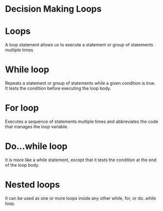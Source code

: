 # Decision Making Loops

# Loops
A loop statement allows us to execute a statement or group of statements multiple times

# While loop
Repeats a statement or group of statements while a given condition is true. It tests the condition before executing the loop body.

# For loop
Executes a sequence of statements multiple times and abbreviates the code that manages the loop variable.

# Do...while loop
It is more like a while statement, except that it tests the condition at the end of the loop body.

# Nested loops
It can be used as one or more loops inside any other while, for, or do..while loop.
